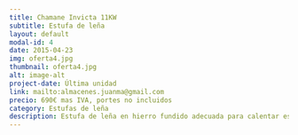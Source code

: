 ```yaml
---
title: Chamane Invicta 11KW
subtitle: Estufa de leña
layout: default
modal-id: 4
date: 2015-04-23
img: oferta4.jpg
thumbnail: oferta4.jpg
alt: image-alt
project-date: Última unidad
link: mailto:almacenes.juanma@gmail.com
precio: 690€ mas IVA, portes no incluidos
category: Estufas de leña
description: Estufa de leña en hierro fundido adecuada para calentar espacios de hasta 80m².
---
```

